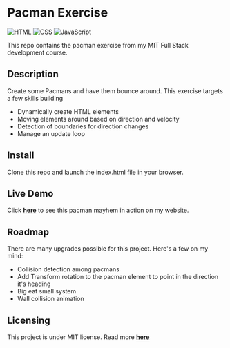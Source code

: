 # Pacman Exercise

![HTML](https://img.shields.io/badge/html-%23E34F26.svg?style=for-the-badge&logo=html5&logoColor=white) ![CSS](https://img.shields.io/badge/css-%231572B6.svg?style=for-the-badge&logo=css3&logoColor=white) ![JavaScript](https://img.shields.io/badge/javascript-%23323330.svg?style=for-the-badge&logo=javascript&logoColor=%23F7DF1E)
  
  This repo contains the pacman exercise from my MIT Full Stack development course.
  
  ## Description
  Create some Pacmans and have them bounce around. This exercise targets a few skills building
  - Dynamically create HTML elements
  - Moving elements around based on direction and velocity
  - Detection of boundaries for direction changes
  - Manage an update loop
  
  ## Install
  Clone this repo and launch the index.html file in your browser.
  
  ## Live Demo
  Click **[here](https://mike-veilleux.github.io/exercises/pacman-exercise/index.html)** to see this pacman mayhem in action on my website. 
  
  ## Roadmap
  There are many upgrades possible for this project. Here's a few on my mind:
  - Collision detection among pacmans
  - Add Transform rotation to the pacman element to point in the direction it's heading
  - Big eat small system
  - Wall collision animation
  
  ## Licensing
  This project is under MIT license. Read more **[here](https://github.com/Mike-Veilleux/pacman-exercise/blob/main/LICENSE)**
